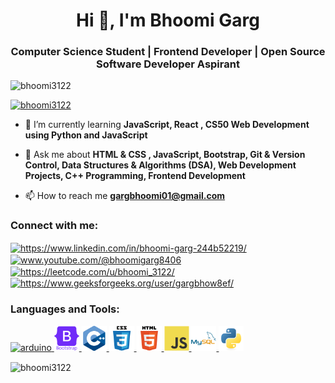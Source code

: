 <h1 align="center">Hi 👋, I'm Bhoomi Garg</h1>
<h3 align="center">Computer Science Student | Frontend Developer | Open Source Software Developer Aspirant</h3>

<p align="left"> <img src="https://komarev.com/ghpvc/?username=bhoomi3122&label=Profile%20views&color=0e75b6&style=flat" alt="bhoomi3122" /> </p>

<p align="left"> <a href="https://github.com/ryo-ma/github-profile-trophy"><img src="https://github-profile-trophy.vercel.app/?username=bhoomi3122" alt="bhoomi3122" /></a> </p>

- 🌱 I’m currently learning **JavaScript, React , CS50 Web Development using Python and JavaScript**

- 💬 Ask me about **HTML & CSS , JavaScript, Bootstrap, Git & Version Control, Data Structures & Algorithms (DSA), Web Development Projects, C++ Programming, Frontend Development**

- 📫 How to reach me **gargbhoomi01@gmail.com**

<h3 align="left">Connect with me:</h3>
<p align="left">
<a href="https://linkedin.com/in/bhoomi-garg-244b52219/" target="blank"><img align="center" src="https://raw.githubusercontent.com/rahuldkjain/github-profile-readme-generator/master/src/images/icons/Social/linked-in-alt.svg" alt="https://www.linkedin.com/in/bhoomi-garg-244b52219/" height="30" width="40" /></a>
<a href="https://www.youtube.com/@bhoomigarg8406" target="blank"><img align="center" src="https://raw.githubusercontent.com/rahuldkjain/github-profile-readme-generator/master/src/images/icons/Social/youtube.svg" alt="www.youtube.com/@bhoomigarg8406" height="30" width="40" /></a>
<a href="https://www.leetcode.com/u/bhoomi_3122/" target="blank"><img align="center" src="https://raw.githubusercontent.com/rahuldkjain/github-profile-readme-generator/master/src/images/icons/Social/leet-code.svg" alt="https://leetcode.com/u/bhoomi_3122/" height="30" width="40" /></a>
<a href="https://www.geeksforgeeks.org/user/gargbhow8ef/" target="blank"><img align="center" src="https://raw.githubusercontent.com/rahuldkjain/github-profile-readme-generator/master/src/images/icons/Social/geeks-for-geeks.svg" alt="https://www.geeksforgeeks.org/user/gargbhow8ef/" height="30" width="40" /></a>
</p>

<h3 align="left">Languages and Tools:</h3>
<p align="left"> <a href="https://www.arduino.cc/" target="_blank" rel="noreferrer"> <img src="https://cdn.worldvectorlogo.com/logos/arduino-1.svg" alt="arduino" width="40" height="40"/> </a> <a href="https://getbootstrap.com" target="_blank" rel="noreferrer"> <img src="https://raw.githubusercontent.com/devicons/devicon/master/icons/bootstrap/bootstrap-plain-wordmark.svg" alt="bootstrap" width="40" height="40"/> </a> <a href="https://www.w3schools.com/cpp/" target="_blank" rel="noreferrer"> <img src="https://raw.githubusercontent.com/devicons/devicon/master/icons/cplusplus/cplusplus-original.svg" alt="cplusplus" width="40" height="40"/> </a> <a href="https://www.w3schools.com/css/" target="_blank" rel="noreferrer"> <img src="https://raw.githubusercontent.com/devicons/devicon/master/icons/css3/css3-original-wordmark.svg" alt="css3" width="40" height="40"/> </a> <a href="https://www.w3.org/html/" target="_blank" rel="noreferrer"> <img src="https://raw.githubusercontent.com/devicons/devicon/master/icons/html5/html5-original-wordmark.svg" alt="html5" width="40" height="40"/> </a> <a href="https://developer.mozilla.org/en-US/docs/Web/JavaScript" target="_blank" rel="noreferrer"> <img src="https://raw.githubusercontent.com/devicons/devicon/master/icons/javascript/javascript-original.svg" alt="javascript" width="40" height="40"/> </a> <a href="https://www.mysql.com/" target="_blank" rel="noreferrer"> <img src="https://raw.githubusercontent.com/devicons/devicon/master/icons/mysql/mysql-original-wordmark.svg" alt="mysql" width="40" height="40"/> </a> <a href="https://www.python.org" target="_blank" rel="noreferrer"> <img src="https://raw.githubusercontent.com/devicons/devicon/master/icons/python/python-original.svg" alt="python" width="40" height="40"/> </a> </p>

<p><img align="center" src="https://github-readme-stats.vercel.app/api/top-langs?username=bhoomi3122&show_icons=true&locale=en&layout=compact" alt="bhoomi3122" /></p>
